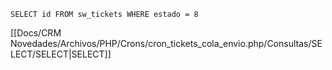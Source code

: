 `SELECT id FROM sw_tickets WHERE estado = 8`

[[Docs/CRM Novedades/Archivos/PHP/Crons/cron_tickets_cola_envio.php/Consultas/SELECT/SELECT|SELECT]]